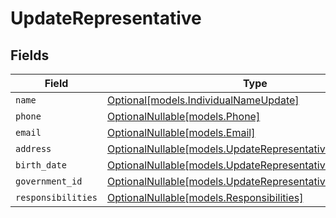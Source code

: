 # UpdateRepresentative


## Fields

| Field                                                                                                      | Type                                                                                                       | Required                                                                                                   | Description                                                                                                |
| ---------------------------------------------------------------------------------------------------------- | ---------------------------------------------------------------------------------------------------------- | ---------------------------------------------------------------------------------------------------------- | ---------------------------------------------------------------------------------------------------------- |
| `name`                                                                                                     | [Optional[models.IndividualNameUpdate]](../models/individualnameupdate.md)                                 | :heavy_minus_sign:                                                                                         | N/A                                                                                                        |
| `phone`                                                                                                    | [OptionalNullable[models.Phone]](../models/phone.md)                                                       | :heavy_minus_sign:                                                                                         | N/A                                                                                                        |
| `email`                                                                                                    | [OptionalNullable[models.Email]](../models/email.md)                                                       | :heavy_minus_sign:                                                                                         | N/A                                                                                                        |
| `address`                                                                                                  | [OptionalNullable[models.UpdateRepresentativeAddress]](../models/updaterepresentativeaddress.md)           | :heavy_minus_sign:                                                                                         | N/A                                                                                                        |
| `birth_date`                                                                                               | [OptionalNullable[models.UpdateRepresentativeBirthDate]](../models/updaterepresentativebirthdate.md)       | :heavy_minus_sign:                                                                                         | N/A                                                                                                        |
| `government_id`                                                                                            | [OptionalNullable[models.UpdateRepresentativeGovernmentID]](../models/updaterepresentativegovernmentid.md) | :heavy_minus_sign:                                                                                         | N/A                                                                                                        |
| `responsibilities`                                                                                         | [OptionalNullable[models.Responsibilities]](../models/responsibilities.md)                                 | :heavy_minus_sign:                                                                                         | N/A                                                                                                        |